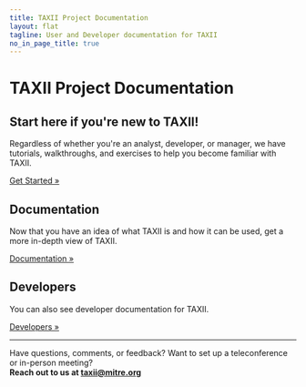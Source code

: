 ```yaml
---
title: TAXII Project Documentation
layout: flat
tagline: User and Developer documentation for TAXII
no_in_page_title: true
---
```


<h1 class="site-title">TAXII Project Documentation</h1>

<div class="jumbotron">
  <h2><strong>Start here if you're new to TAXII!</strong></h2>
  <p>Regardless of whether you're an analyst, developer, or manager, we have tutorials, walkthroughs, and exercises to help you become familiar
  with TAXII.</p>
  <p><a class="btn btn-primary btn-lg" role="button" href="/getting-started">Get Started »</a></p>
</div>

<div class="row">
  <div class="col-md-6">
    <h2>Documentation</h2>
    <p>Now that you have an idea of what TAXII is and how it can be used,
    get a more in-depth view of TAXII.</p>
    <p><a class="btn btn-primary btn-lg" role="button" href="/documentation">Documentation »</a></p>
  </div>
  <div class="col-md-6">
    <h2>Developers</h2>
    <p>You can also see developer documentation for TAXII.</p>
    <p><a class="btn btn-primary btn-lg" role="button" href="/developers">Developers »</a></p>
  </div>
</div>

<hr />

<p class="lead text-center">
	Have questions, comments, or feedback? Want to set up a teleconference or in-person meeting?
	<br/>
	<strong>Reach out to us at <a href="mailto:taxii@mitre.org">taxii@mitre.org</a></strong>
</p>
